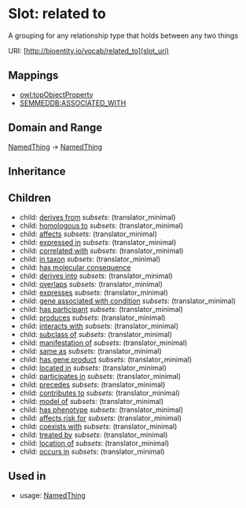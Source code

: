# Slot: related to


A grouping for any relationship type that holds between any two things

URI: [http://bioentity.io/vocab/related_to](slot_uri)
## Mappings

 * [owl:topObjectProperty](http://purl.obolibrary.org/obo/owl_topObjectProperty)
 * [SEMMEDDB:ASSOCIATED_WITH](http://purl.obolibrary.org/obo/SEMMEDDB_ASSOCIATED_WITH)
## Domain and Range

[NamedThing](NamedThing.md) -> [NamedThing](NamedThing.md)
## Inheritance

## Children

 *  child: [derives from](derives_from.md) *subsets*: (translator_minimal)
 *  child: [homologous to](homologous_to.md) *subsets*: (translator_minimal)
 *  child: [affects](affects.md) *subsets*: (translator_minimal)
 *  child: [expressed in](expressed_in.md) *subsets*: (translator_minimal)
 *  child: [correlated with](correlated_with.md) *subsets*: (translator_minimal)
 *  child: [in taxon](in_taxon.md) *subsets*: (translator_minimal)
 *  child: [has molecular consequence](has_molecular_consequence.md)
 *  child: [derives into](derives_into.md) *subsets*: (translator_minimal)
 *  child: [overlaps](overlaps.md) *subsets*: (translator_minimal)
 *  child: [expresses](expresses.md) *subsets*: (translator_minimal)
 *  child: [gene associated with condition](gene_associated_with_condition.md) *subsets*: (translator_minimal)
 *  child: [has participant](has_participant.md) *subsets*: (translator_minimal)
 *  child: [produces](produces.md) *subsets*: (translator_minimal)
 *  child: [interacts with](interacts_with.md) *subsets*: (translator_minimal)
 *  child: [subclass of](subclass_of.md) *subsets*: (translator_minimal)
 *  child: [manifestation of](manifestation_of.md) *subsets*: (translator_minimal)
 *  child: [same as](same_as.md) *subsets*: (translator_minimal)
 *  child: [has gene product](has_gene_product.md) *subsets*: (translator_minimal)
 *  child: [located in](located_in.md) *subsets*: (translator_minimal)
 *  child: [participates in](participates_in.md) *subsets*: (translator_minimal)
 *  child: [precedes](precedes.md) *subsets*: (translator_minimal)
 *  child: [contributes to](contributes_to.md) *subsets*: (translator_minimal)
 *  child: [model of](model_of.md) *subsets*: (translator_minimal)
 *  child: [has phenotype](has_phenotype.md) *subsets*: (translator_minimal)
 *  child: [affects risk for](affects_risk_for.md) *subsets*: (translator_minimal)
 *  child: [coexists with](coexists_with.md) *subsets*: (translator_minimal)
 *  child: [treated by](treated_by.md) *subsets*: (translator_minimal)
 *  child: [location of](location_of.md) *subsets*: (translator_minimal)
 *  child: [occurs in](occurs_in.md) *subsets*: (translator_minimal)
## Used in

 *  usage: [NamedThing](NamedThing.md)
